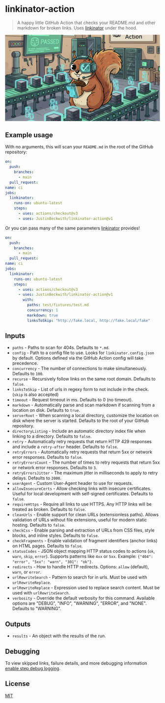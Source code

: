 # linkinator-action

> A happy little GitHub Action that checks your README.md and other markdown for broken links.  Uses [linkinator](https://github.com/JustinBeckwith/linkinator) under the hood.

![linkinator-action](https://raw.githubusercontent.com/JustinBeckwith/linkinator-action/main/site/linkinator-action.webp)

## Example usage

With no arguments, this will scan your `README.md` in the root of the GitHub repository:

```yaml
on:
  push:
    branches:
      - main
  pull_request:
name: ci
jobs:
  linkinator:
    runs-on: ubuntu-latest
    steps:
      - uses: actions/checkout@v3
      - uses: JustinBeckwith/linkinator-action@v1
```

Or you can pass many of the same parameters [linkinator](https://github.com/JustinBeckwith/linkinator) provides!

```yaml
on:
  push:
    branches:
      - main
  pull_request:
name: ci
jobs:
  linkinator:
    runs-on: ubuntu-latest
    steps:
      - uses: actions/checkout@v3
      - uses: JustinBeckwith/linkinator-action@v1
        with:
          paths: test/fixtures/test.md
          concurrency: 1
          markdown: true
          linksToSkip: "http://fake.local, http://fake.local/fake"
```

## Inputs

- `paths` - Paths to scan for 404s. Defaults to `*.md`.
- `config` - Path to a config file to use. Looks for `linkinator.config.json` by default. Options defined via the GitHub Action config will take precedence.
- `concurrency` - The number of connections to make simultaneously. Defaults to `100`.
- `recurse` - Recursively follow links on the same root domain.  Defaults to `false`.
- `linksToSkip` - List of urls in regexy form to not include in the check. (`skip` is also accepted)
- `timeout` - Request timeout in ms.  Defaults to 0 (no timeout).
- `markdown` - Automatically parse and scan markdown if scanning from a location on disk. Defaults to `true`.
- `serverRoot` - When scanning a local directory, customize the location on disk where the server is started.  Defaults to the root of your GitHub repository.
- `directoryListing` - Include an automatic directory index file when linking to a directory. Defaults to `false`.
- `retry` - Automatically retry requests that return HTTP 429 responses and include a `retry-after` header. Defaults to `false`.
- `retryErrors` - Automatically retry requests that return 5xx or network error responses. Defaults to `false`.
- `retryErrorsCount` - The number of times to retry requests that return 5xx or network error responses. Defaults to `3`.
- `retryErrorsJitter` - The maximum jitter in milliseconds to apply to retry delays. Defaults to `2000`.
- `userAgent` - Custom User-Agent header to use for requests.
- `allowInsecureCerts` - Allow checking links with insecure certificates. Useful for local development with self-signed certificates. Defaults to `false`.
- `requireHttps` - Require all links to use HTTPS. Any HTTP links will be treated as broken. Defaults to `false`.
- `cleanUrls` - Enable support for clean URLs (extensionless paths). Allows validation of URLs without file extensions, useful for modern static hosting. Defaults to `false`.
- `checkCss` - Enable parsing and extraction of URLs from CSS files, style blocks, and inline styles. Defaults to `false`.
- `checkFragments` - Enable validation of fragment identifiers (anchor links) on HTML pages. Defaults to `false`.
- `statusCodes` - JSON object mapping HTTP status codes to actions (`ok`, `warn`, `skip`, `error`). Supports patterns like `4xx` or `5xx`. Example: `{"404": "error", "5xx": "warn", "301": "ok"}`.
- `redirects` - How to handle HTTP redirects. Options: `allow` (default), `warn`, or `error`.
- `urlRewriteSearch` - Pattern to search for in urls.  Must be used with `urlRewriteReplace`.
- `urlRewriteReplace` - Expression used to replace search content.  Must be used with `urlRewriteSearch`.
- `verbosity` - Override the default verbosity for this command. Available options are "DEBUG", "INFO", "WARNING", "ERROR", and "NONE".  Defaults to "WARNING".

## Outputs

- `results` - An object with the results of the run.

## Debugging

To view skipped links, failure details, and more debugging information [enable step debug logging](https://docs.github.com/en/free-pro-team@latest/actions/managing-workflow-runs/enabling-debug-logging#enabling-step-debug-logging).

## License

[MIT](LICENSE)
